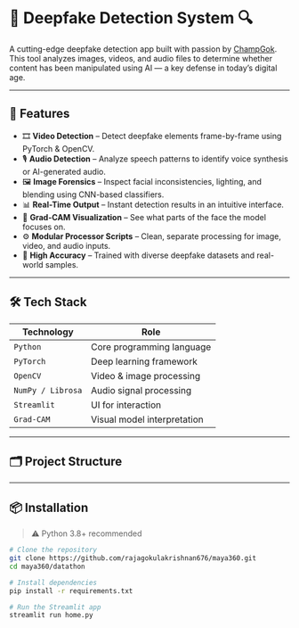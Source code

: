 # 🧠 Deepfake Detection System 🔍  
A cutting-edge deepfake detection app built with passion by [ChampGok](https://github.com/rajagokulakrishnan676).  
This tool analyzes images, videos, and audio files to determine whether content has been manipulated using AI — a key defense in today’s digital age.

---

## 🚀 Features

- 🎞️ **Video Detection** – Detect deepfake elements frame-by-frame using PyTorch & OpenCV.
- 🎙️ **Audio Detection** – Analyze speech patterns to identify voice synthesis or AI-generated audio.
- 🖼️ **Image Forensics** – Inspect facial inconsistencies, lighting, and blending using CNN-based classifiers.
- 📊 **Real-Time Output** – Instant detection results in an intuitive interface.
- 🧠 **Grad-CAM Visualization** – See what parts of the face the model focuses on.
- ⚙️ **Modular Processor Scripts** – Clean, separate processing for image, video, and audio inputs.
- 🎯 **High Accuracy** – Trained with diverse deepfake datasets and real-world samples.

---

## 🛠️ Tech Stack

| Technology      | Role                       |
|----------------|----------------------------|
| `Python`        | Core programming language  |
| `PyTorch`       | Deep learning framework    |
| `OpenCV`        | Video & image processing   |
| `NumPy / Librosa` | Audio signal processing |
| `Streamlit`     | UI for interaction         |
| `Grad-CAM`      | Visual model interpretation|

---

## 🗂️ Project Structure


---

## 📦 Installation

> ⚠️ Python 3.8+ recommended

```bash
# Clone the repository
git clone https://github.com/rajagokulakrishnan676/maya360.git
cd maya360/datathon

# Install dependencies
pip install -r requirements.txt

# Run the Streamlit app
streamlit run home.py
